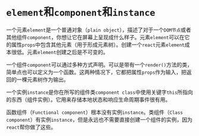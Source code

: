 # `element`和`component`和`instance`

一个元素`element`是一个普通对象（`plain object`），描述了对于一个`DOM节点`或者其他组件`component`，你想让它在屏幕上呈现成什么样子。元素`element`可以在它的属性`props`中包含其他元素（用于形成元素树）。创建一个`react`元素`element`成本很低。元素`element`创建之后是不可变的。

一个组件`component`可以通过多种方式声明。可以是带有一个`render()`方法的类，简单点也可以定义为一个函数。这两种情况下，它都把属性`props`作为输入，把返回的一棵元素树作为输出。

一个实例`instance`是你在所写的组件类`component class`中使用关键字`this`所指向的东西（组件实例）。它用来存储本地状态和响应生命周期事件很有用。

函数组件（`Functional component`）根本没有实例`instance`。类组件（`Class component`）有实例`instance`，但是永远也不需要直接创建一个组件的实例，因为`react`帮你做了这些。
